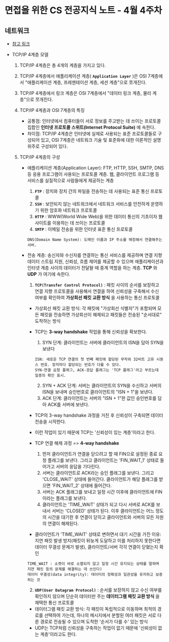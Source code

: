 # 면접을 위한 CS 전공지식 노트 - 4월 4주차

## 네트워크 

* [참고 링크](https://inpa.tistory.com/entry/WEB-%F0%9F%8C%90-TCP-IP-%EC%A0%95%EB%A6%AC-%F0%9F%91%AB%F0%9F%8F%BD-TCP-IP-4%EA%B3%84%EC%B8%B5#tcp_/_ip_%EA%B0%9C%EB%85%90_%EC%A0%95%EB%A6%AC_%EC%84%A0%EC%88%98_%EC%A7%80%EC%8B%9D)

- TCP/IP 4계층 모델
    1. TCP/IP 4계층은 총 4개의 계층을 가지고 있다.
    2. TCP/IP 4계층에서 애플리케이션 계층( **`Application Layer`** )은 OSI 7계층에서 "애플리케이션 계층, 프레젠테이션 계층, 세션 계층"으로 쪼개진다.
    3. TCP/IP 4계층에서 링크 계층은 OSI 7계층에서 "데이터 링크 계층, 물리 계층"으로 쪼개진다.
    4. TCP/IP 4계층과 OSI 7계층의 특징
        - 공통점: 인터넷에서 컴퓨터들이 서로 정보를 주고받는 데 쓰이는 프로토콜 집합인 **인터넷 프로토콜 스위트(Internet Protocol Suite)** 예 속한다.
        - 차이점: TCP/IP 4계층은 인터넷에 실제로 사용되는 표준 프로토콜들로 구성되어 있고, OSI 7계층은 네트워크 기술 및 표준화에 대한 이론적인 설명 위주로 구성되어 있다.

    5. TCP/IP 4계층의 구성
        - 애플리케이션 계층(Application Layer): FTP, HTTP, SSH, SMTP, DNS 등 응용 프로그램이 사용되는 프로토콜 계층. 웹, 클라이언트 프로그램 등 서비스를 실질적으로 사람들에게 제공하는 계층
            1) **`FTP`** : 장치와 장치 간의 파일을 전송하는 데 사용되는 표준 통신 프로토콜
            2) **`SSH`** : 보안되지 않는 네트워크에서 네트워크 서비스를 안전하게 운영하기 위한 암호화 네트워크 프로토콜
            3) **`HTTP`** : WWW(World Wide Web)을 위한 데이터 통신의 기초이자 웹 사이트를 이용하는 데 쓰이는 프로토콜
            4) **`SMTP`** : 이메일 전송을 위한 인터넷 표준 통신 프로토콜
            ```plaintext
            DNS(Domain Name System): 도메인 이름과 IP 주소를 매칭해서 연결해주는 서버.
            ```
            
        - 전송 계층: 송신자와 수신자를 연결하는 통신 서비스를 제공하며 연결 지향 데이터 스트림 지원, 신뢰성, 흐름 제어를 제공할 수 있으며 애플리케이션과 인터넷 계층 사이의 데이터가 전달돨 때 중계 역할을 하는 계층. **TCP** 와 **UDP** 가 여기에 속한다.
            1) **`TCP(Transfer Control Protocol)`** : 패킷 사이의 순서를 보장하고 연결 지향 프로토콜을 사용해서 연결을 하여 신뢰성을 구축해서 수신 여부를 확인하여 **가상회선 패킷 교환 방식** 을 사용하는 통신 프로토콜
            - 가상회선 패킷 교환 방식: 각 패킷에 "가상회선 식별자"가 포함되며 모든 패킷을 전송하면 가상회선이 해제되고 패킷들은 전송된 "순서대로" 도착하는 방식
            - TCP는 **3-way handshake** 작업을 통해 신뢰성을 확보한다.
                1) SYN 단계: 클라이언트는 서버에 클라이언트의 ISN을 담아 SYN을 보낸다
                ```plaintext
                ISN: 새로운 TCP 연결의 첫 번째 패킷에 할당된 무작위 32비트 고유 시퀀스 번호. 장치마다 할당되는 번호가 다를 수 있다.
                SYN-연결 요청 플래그, ACK-응답 플래그는 'TCP 플래그'라고 부르는데 일종의 확인 표시.
                ```

                2) SYN + ACK 단계: 서버는 클라이언트의 SYN을 수신하고 서버의 ISN을 보내며 승인번호로 클라이언트의 "ISN + 1"을 보낸다.
                3) ACK 단계: 클라이언트는 서버의 "ISN + 1"한 값인 승인번호를 담아 ACK를 서버에 보낸다.
            - TCP의 3-way handshake 과정을 거친 후 신뢰성이 구축되면 데이터 전송을 시작한다.
            - 이런 작업이 있기 때문에 TCP는 '신뢰성이 있는 계층'이라고 한다.
            - TCP 연결 해제 과정 => **4-way handshake**
                1) 먼저 클라이언트가 연결을 닫으려고 할 때 FIN으로 설정된 종료 요청 플래그를 보낸다. 그리고 클라이언트는 'FIN_WAIT_1' 상태로 들어가고 서버의 응답을 기다린다.
                2) 서버는 클라이언트로 ACK라는 승인 플래그를 보낸다. 그리고 'CLOSE_WAIT' 상태에 들어간다. 클라이언트가 해당 플래그를 받으면 'FIN_WAIT_2' 상태에 들어간다.
                3) 서버는 ACK 플래그를 보내고 일정 시간 이후에 클라이언트에 FIN이라는 플래그를 보낸다.
                4) 클라이언트는 'TIME_WAIT' 상태가 되고 다시 서버로 ACK를 보내서 서버는 'CLOSED' 상태가 된다. 이후 클라이언트는 어느 정도의 시간을 대기한 후 연결이 닫히고 클라이언트와 서버의 모든 자원의 연결이 해제된다.
            - 클라이언트가 'TIME_WAIT' 상태로 변하면서 대기 시간을 가진 이유: 지연 패킷 발생 방지(패킷이 뒤늦게 도달하고 이를 처리하지 못한다면 데이터 무결성 문제가 발생), 클라이언트/서버 각각 연결이 닫혔는지 확인
            ```plaintext
            TIME_WAIT : 소켓이 바로 소멸되지 않고 일정 시간 유지되는 상태를 말하며 지연 패킷 등의 문제를 해결하는 데 쓰인다)
            데이터 무결성(data integrity): 데이터의 정확성과 일관성을 유지하고 보증하는 것
            ```

            2) **`UDP(User Datagram Protocol)`** : 순서를 보장하지 않고 수신 여부를 확인하지 않으며 단순히 데이터만 주는 **데이터그램 패킷 교환 방식** 을 채택한 통신 프로토콜
            - 데이터그램 패킷 교환 방식: 각 패킷이 독립적으로 이동하며 최적의 경로를 선택하여 가는데, 하나의 메시지에서 분할된 여러 패킷은 서로 다른 경로로 전송될 수 있으며 도착한 '순서가 다를 수' 있는 방식
            - UDP는 TCP처럼 신뢰성을 구축하는 작업이 없기 때문에 '신뢰성이 없는 계층'이라고도 한다.